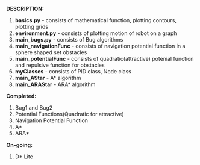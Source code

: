 **DESCRIPTION:**

1. **basics.py** - consists of mathematical function, plotting contours, plotting grids  
2. **environment.py** - consists of plotting motion of robot on a graph
3. **main_bugs.py** - consists of Bug algorithms 
4. **main_navigationFunc** - consists of navigation potential function in a sphere shaped set obstacles   
5. **main_potentialFunc** - consists of quadratic(attractive) potenial function and repulsive function for obstacles    
6. **myClasses** - consists of PID class, Node class
7. **main_AStar** - A* algorithm 
8. **main_ARAStar** - ARA* algorithm 

**Completed:**  
1. Bug1 and Bug2  
2. Potential Functions(Quadratic for attractive)  
3. Navigation Potential Function  
4. A*  
5. ARA*  
  
**On-going:**
1. D* Lite  


